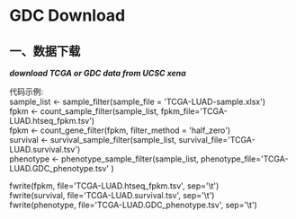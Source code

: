 # GDC Download
## 一、数据下载
***download TCGA or GDC data from UCSC xena***

代码示例: \
sample_list <- sample_filter(sample_file = 'TCGA-LUAD-sample.xlsx') \
fpkm <- count_sample_filter(sample_list, fpkm_file='TCGA-LUAD.htseq_fpkm.tsv') \
fpkm <- count_gene_filter(fpkm, filter_method = 'half_zero') \
survival <- survival_sample_filter(sample_list, survival_file='TCGA-LUAD.survival.tsv') \
phenotype <- phenotype_sample_filter(sample_list, phenotype_file='TCGA-LUAD.GDC_phenotype.tsv' )

fwrite(fpkm, file='TCGA-LUAD.htseq_fpkm.tsv', sep='\t') \
fwrite(survival, file='TCGA-LUAD.survival.tsv', sep='\t') \
fwrite(phenotype, file='TCGA-LUAD.GDC_phenotype.tsv', sep='\t')




